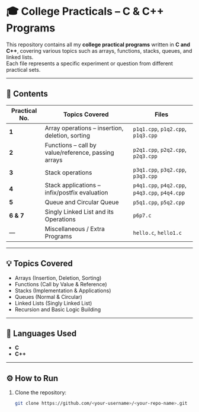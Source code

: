 # 🎓 College Practicals – C & C++ Programs

This repository contains all my **college practical programs** written in **C and C++**, covering various topics such as arrays, functions, stacks, queues, and linked lists.  
Each file represents a specific experiment or question from different practical sets.

---

## 📘 Contents

| Practical No. | Topics Covered | Files |
|----------------|----------------|-------|
| **1** | Array operations – insertion, deletion, sorting | `p1q1.cpp`, `p1q2.cpp`, `p1q3.cpp` |
| **2** | Functions – call by value/reference, passing arrays | `p2q1.cpp`, `p2q2.cpp`, `p2q3.cpp` |
| **3** | Stack operations | `p3q1.cpp`, `p3q2.cpp`, `p3q3.cpp` |
| **4** | Stack applications – infix/postfix evaluation | `p4q1.cpp`, `p4q2.cpp`, `p4q3.cpp`, `p4q4.cpp` |
| **5** | Queue and Circular Queue | `p5q1.cpp`, `p5q2.cpp` |
| **6 & 7** | Singly Linked List and its Operations | `p6p7.c` |
| — | Miscellaneous / Extra Programs | `hello.c`, `hello1.c` |

---

## 💡 Topics Covered

- Arrays (Insertion, Deletion, Sorting)
- Functions (Call by Value & Reference)
- Stacks (Implementation & Applications)
- Queues (Normal & Circular)
- Linked Lists (Singly Linked List)
- Recursion and Basic Logic Building

---

## 🧠 Languages Used

- **C**
- **C++**

---

## ⚙️ How to Run

1. Clone the repository:
   ```bash
   git clone https://github.com/<your-username>/<your-repo-name>.git
